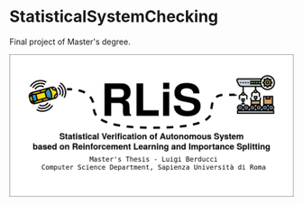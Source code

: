 # StatisticalSystemChecking
Final project of Master's degree.

![RLIS Logo - Autonomous System Verification Algorithm](RLIS_logo.png)
